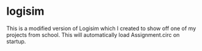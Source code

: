 # logisim
This is a modified version of Logisim which I created to show off one of my projects from school. This will automatically load Assignment.circ on startup.

